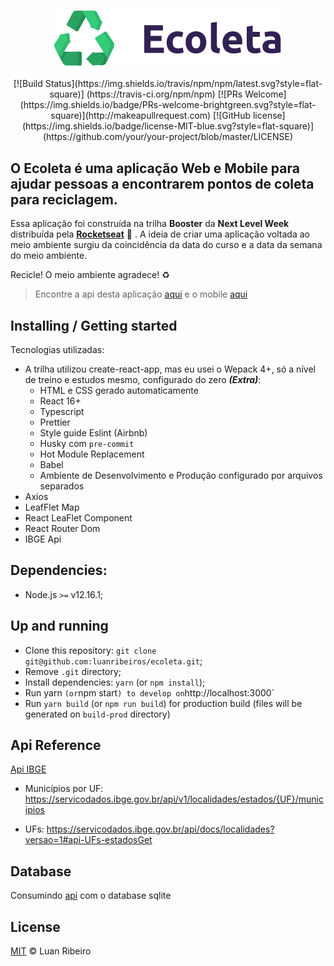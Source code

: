 <h3 align="center">
    <img alt="Logo Ecoleta" title="Logo Ecoleta" src="./src/assets/images/logo.svg">
</h3>

<p align="center">
[![Build Status](https://img.shields.io/travis/npm/npm/latest.svg?style=flat-square)] (https://travis-ci.org/npm/npm) [![PRs Welcome](https://img.shields.io/badge/PRs-welcome-brightgreen.svg?style=flat-square)](http://makeapullrequest.com) [![GitHub license](https://img.shields.io/badge/license-MIT-blue.svg?style=flat-square)](https://github.com/your/your-project/blob/master/LICENSE)
</p>

## O **Ecoleta** é uma aplicação Web e Mobile para ajudar pessoas a encontrarem pontos de coleta para reciclagem.

Essa aplicação foi construída na trilha **Booster** da **Next Level Week** distribuída pela **[Rocketseat](https://rocketseat.com.br/)** :rocket: . A ideia de criar uma aplicação voltada ao meio ambiente surgiu da coincidência da data do curso e a data da semana do meio ambiente.

Recicle! O meio ambiente agradece! ♻️

> Encontre a api desta aplicação [aqui]() e o mobile [aqui]()

## Installing / Getting started

Tecnologias utilizadas:

- A trilha utilizou create-react-app, mas eu usei o Wepack 4+, só a nível de treino e estudos mesmo, configurado do zero **_(Extra)_**:
  - HTML e CSS gerado automaticamente
  - React 16+
  - Typescript
  - Prettier
  - Style guide Eslint (Airbnb)
  - Husky com `pre-commit`
  - Hot Module Replacement
  - Babel
  - Ambiente de Desenvolvimento e Produção configurado por arquivos separados
- Axios
- LeafFlet Map
- React LeaFlet Component
- React Router Dom
- IBGE Api

## Dependencies:

- Node.js `>=` v12.16.1;

## Up and running

- Clone this repository: `git clone git@github.com:luanribeiros/ecoleta.git`;
- Remove `.git` directory;
- Install dependencies: `yarn` (or `npm install`);
- Run yarn `(or`npm start`) to develop on`http://localhost:3000`
- Run `yarn build` (or `npm run build`) for production build (files will be generated on `build-prod` directory)

## Api Reference

[Api IBGE](https://servicodados.ibge.gov.br/api/docs/localidades?versao=1#api-_)

- Municípios por UF: https://servicodados.ibge.gov.br/api/v1/localidades/estados/{UF}/municipios

- UFs: https://servicodados.ibge.gov.br/api/docs/localidades?versao=1#api-UFs-estadosGet

## Database

Consumindo [api]() com o database sqlite

## License

[MIT](https://github.com/luanribeiros/ecoleta/blob/master/LICENSE.md) &copy; Luan Ribeiro
